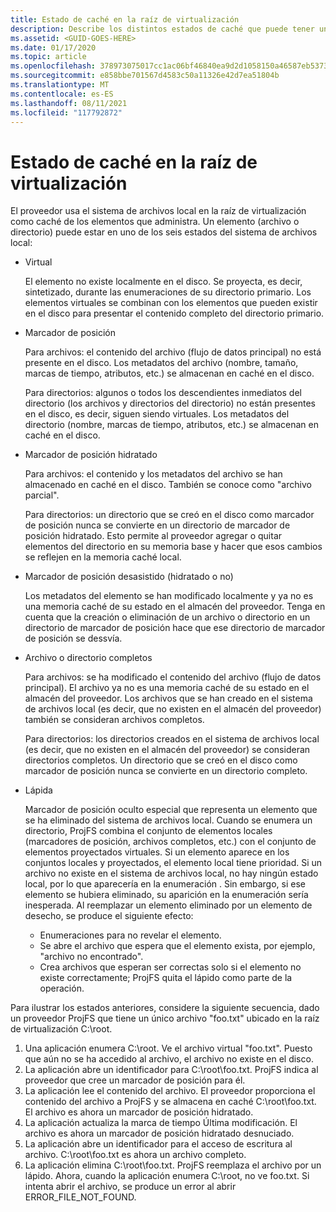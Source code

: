 ```yaml
---
title: Estado de caché en la raíz de virtualización
description: Describe los distintos estados de caché que puede tener un archivo o directorio administrado por el proveedor.
ms.assetid: <GUID-GOES-HERE>
ms.date: 01/17/2020
ms.topic: article
ms.openlocfilehash: 378973075017cc1ac06bf46840ea9d2d1058150a46587eb537374d501396ce30
ms.sourcegitcommit: e858bbe701567d4583c50a11326e42d7ea51804b
ms.translationtype: MT
ms.contentlocale: es-ES
ms.lasthandoff: 08/11/2021
ms.locfileid: "117792872"
---
```

# <a name="cache-state-in-the-virtualization-root"></a>Estado de caché en la raíz de virtualización

El proveedor usa el sistema de archivos local en la raíz de virtualización como caché de los elementos que administra.  Un elemento (archivo o directorio) puede estar en uno de los seis estados del sistema de archivos local:

* Virtual

  El elemento no existe localmente en el disco.  Se proyecta, es decir, sintetizado, durante las enumeraciones de su directorio primario.  Los elementos virtuales se combinan con los elementos que pueden existir en el disco para presentar el contenido completo del directorio primario.

* Marcador de posición

  Para archivos: el contenido del archivo (flujo de datos principal) no está presente en el disco.  Los metadatos del archivo (nombre, tamaño, marcas de tiempo, atributos, etc.) se almacenan en caché en el disco.
  
  Para directorios: algunos o todos los descendientes inmediatos del directorio (los archivos y directorios del directorio) no están presentes en el disco, es decir, siguen siendo virtuales.  Los metadatos del directorio (nombre, marcas de tiempo, atributos, etc.) se almacenan en caché en el disco.

* Marcador de posición hidratado

  Para archivos: el contenido y los metadatos del archivo se han almacenado en caché en el disco.  También se conoce como "archivo parcial".
  
  Para directorios: un directorio que se creó en el disco como marcador de posición nunca se convierte en un directorio de marcador de posición hidratado.  Esto permite al proveedor agregar o quitar elementos del directorio en su memoria base y hacer que esos cambios se reflejen en la memoria caché local.

* Marcador de posición desasistido (hidratado o no)

  Los metadatos del elemento se han modificado localmente y ya no es una memoria caché de su estado en el almacén del proveedor. Tenga en cuenta que la creación o eliminación de un archivo o directorio en un directorio de marcador de posición hace que ese directorio de marcador de posición se dessvía.

* Archivo o directorio completos

  Para archivos: se ha modificado el contenido del archivo (flujo de datos principal).  El archivo ya no es una memoria caché de su estado en el almacén del proveedor.  Los archivos que se han creado en el sistema de archivos local (es decir, que no existen en el almacén del proveedor) también se consideran archivos completos.
  
  Para directorios: los directorios creados en el sistema de archivos local (es decir, que no existen en el almacén del proveedor) se consideran directorios completos.  Un directorio que se creó en el disco como marcador de posición nunca se convierte en un directorio completo.
  
* Lápida

  Marcador de posición oculto especial que representa un elemento que se ha eliminado del sistema de archivos local.  Cuando se enumera un directorio, ProjFS combina el conjunto de elementos locales (marcadores de posición, archivos completos, etc.) con el conjunto de elementos proyectados virtuales.  Si un elemento aparece en los conjuntos locales y proyectados, el elemento local tiene prioridad.  Si un archivo no existe en el sistema de archivos local, no hay ningún estado local, por lo que aparecería en la enumeración .  Sin embargo, si ese elemento se hubiera eliminado, su aparición en la enumeración sería inesperada.  Al reemplazar un elemento eliminado por un elemento de desecho, se produce el siguiente efecto:

  * Enumeraciones para no revelar el elemento.
  * Se abre el archivo que espera que el elemento exista, por ejemplo, "archivo no encontrado".
  * Crea archivos que esperan ser correctas solo si el elemento no existe correctamente; ProjFS quita el lápido como parte de la operación.

Para ilustrar los estados anteriores, considere la siguiente secuencia, dado un proveedor ProjFS que tiene un único archivo "foo.txt" ubicado en la raíz de virtualización C:\root.

1. Una aplicación enumera C:\root.  Ve el archivo virtual "foo.txt".  Puesto que aún no se ha accedido al archivo, el archivo no existe en el disco.
1. La aplicación abre un identificador para C:\root\foo.txt.  ProjFS indica al proveedor que cree un marcador de posición para él.
1. La aplicación lee el contenido del archivo.  El proveedor proporciona el contenido del archivo a ProjFS y se almacena en caché C:\root\foo.txt.  El archivo es ahora un marcador de posición hidratado.
1. La aplicación actualiza la marca de tiempo Última modificación.  El archivo es ahora un marcador de posición hidratado desnuciado.
1. La aplicación abre un identificador para el acceso de escritura al archivo.  C:\root\foo.txt es ahora un archivo completo.
1. La aplicación elimina C:\root\foo.txt.  ProjFS reemplaza el archivo por un lápido.  Ahora, cuando la aplicación enumera C:\root, no ve foo.txt.  Si intenta abrir el archivo, se produce un error al abrir ERROR_FILE_NOT_FOUND.
